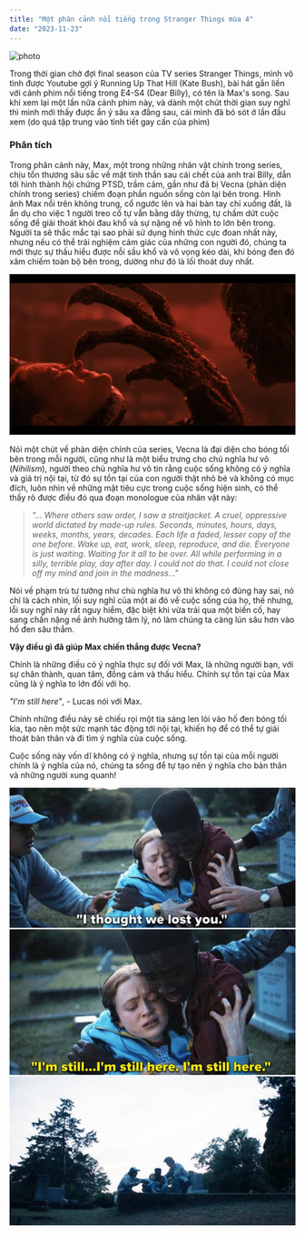 ```yaml
---
title: "Một phân cảnh nổi tiếng trong Stranger Things mùa 4"
date: "2023-11-23"
---
```


![photo](max.png)

Trong thời gian chờ đợi final season của TV series Stranger Things, mình vô tình được Youtube gợi ý Running Up That Hill (Kate Bush), bài hát gắn liền với cảnh phim nổi tiếng trong E4-S4 (Dear Billy), có tên là Max's song. Sau khi xem lại một lần nữa cảnh phim này, và dành một chút thời gian suy nghĩ thì mình mới thấy được ẩn ý sâu xa đằng sau, cái mình đã bỏ sót ở lần đầu xem (do quá tập trung vào tình tiết gay cấn của phim)


### Phân tích

Trong phân cảnh này, Max, một trong những nhân vật chính trong series, chịu tổn thương sâu sắc về mặt tinh thần sau cái chết của anh trai Billy, dẫn tới hình thành hội chứng PTSD, trầm cảm, gần như đã bị Vecna (phản diện chính trong series) chiếm đoạn phần nguồn sống còn lại bên trong.
Hình ảnh Max nổi trên không trung, cổ ngước lên và hai bàn tay chỉ xuống đất, là ẩn dụ cho việc 1 người treo cổ tự vẫn bằng dây thừng, tự chấm dứt cuộc sống để giải thoát khỏi đau khổ và sự nặng nề vô hình to lớn bên trong. Người ta sẽ thắc mắc tại sao phải sử dụng hình thức cực đoan nhất này, nhưng nếu có thể trải nghiệm cảm giác của những con người đó, chúng ta mới thực sự thấu hiểu được nỗi sầu khổ và vô vọng kéo dài, khi bóng đen đó xâm chiếm toàn bộ bên trong, dường như đó là lối thoát duy nhất.

![photo](vecna.png)

Nói một chút về phản diện chính của series, Vecna là đại diện cho bóng tối bên trong mỗi người, cũng như là một biểu trưng cho chủ nghĩa hư vô (*Nihilism*), người theo chủ nghĩa hư vô tin rằng cuộc sống không có ý nghĩa và giá trị nội tại, từ đó sự tồn tại của con người thật nhỏ bé và không có mục đích, luôn nhìn về những mặt tiêu cực trong cuộc sống hiện sinh, có thể thấy rõ được điều đó qua đoạn monologue của nhân vật này:

> *"... Where others saw order, I saw a straitjacket. A cruel, oppressive world dictated by made-up rules. Seconds, minutes, hours, days, weeks, months, years, decades. Each life a faded, lesser copy of the one before. Wake up, eat, work, sleep, reproduce, and die. Everyone is just waiting. Waiting for it all to be over. All while performing in a silly, terrible play, day after day. I could not do that. I could not close off my mind and join in the madness..."*

Nói về phạm trù tư tưởng như chủ nghĩa hư vô thì không có đúng hay sai, nó chỉ là cách nhìn, lối suy nghĩ của một ai đó về cuộc sống của họ, thế nhưng, lỗi suy nghĩ này rất nguy hiểm, đặc biệt khi vừa trải qua một biến cố, hay sang chấn nặng nề ảnh hưởng tâm lý, nó làm chúng ta càng lún sâu hơn vào hố đen sâu thẳm.

**Vậy điều gì đã giúp Max chiến thắng được Vecna?**

Chính là những điều có ý nghĩa thực sự đối với Max, là những người bạn, với sự chân thành, quan tâm, đồng cảm và thấu hiểu. Chính sự tồn tại của Max cũng là ý nghĩa to lớn đối với họ.

*"I'm still here"*, - Lucas nói với Max.

Chính những điều này sẽ chiếu rọi một tia sáng len lỏi vào hố đen bóng tối kia, tạo nên một sức mạnh tác động tới nội tại, khiến họ để có thể tự giải thoát bản thân và đi tìm ý nghĩa của cuộc sống.

Cuộc sống này vốn dĩ không có ý nghĩa, nhưng sự tồn tại của mỗi người chính là ý nghĩa của nó, chúng ta sống để tự tạo nên ý nghĩa cho bản thân và những người xung quanh!

![photo](live.jpg)